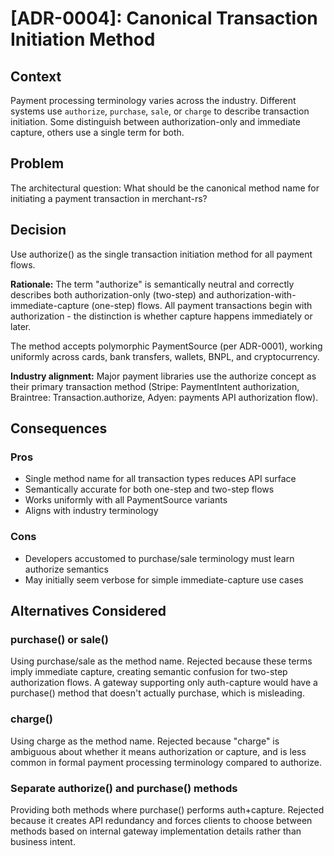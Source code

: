 # [ADR-0004]: Canonical Transaction Initiation Method

## Context

Payment processing terminology varies across the industry. Different systems use `authorize`, `purchase`, `sale`, or `charge` to describe transaction initiation. Some distinguish between authorization-only and immediate capture, others use a single term for both.

## Problem

The architectural question: What should be the canonical method name for initiating a payment transaction in merchant-rs?

## Decision

Use authorize() as the single transaction initiation method for all payment flows.

**Rationale:**
The term "authorize" is semantically neutral and correctly describes both authorization-only (two-step) and authorization-with-immediate-capture (one-step) flows. All payment transactions begin with authorization - the distinction is whether capture happens immediately or later.

The method accepts polymorphic PaymentSource (per ADR-0001), working uniformly across cards, bank transfers, wallets, BNPL, and cryptocurrency.

**Industry alignment:**
Major payment libraries use the authorize concept as their primary transaction method (Stripe: PaymentIntent authorization, Braintree: Transaction.authorize, Adyen: payments API authorization flow).

## Consequences

### Pros
- Single method name for all transaction types reduces API surface
- Semantically accurate for both one-step and two-step flows
- Works uniformly with all PaymentSource variants
- Aligns with industry terminology

### Cons
- Developers accustomed to purchase/sale terminology must learn authorize semantics
- May initially seem verbose for simple immediate-capture use cases

## Alternatives Considered

### purchase() or sale()
Using purchase/sale as the method name. Rejected because these terms imply immediate capture, creating semantic confusion for two-step authorization flows. A gateway supporting only auth-capture would have a purchase() method that doesn't actually purchase, which is misleading.

### charge()
Using charge as the method name. Rejected because "charge" is ambiguous about whether it means authorization or capture, and is less common in formal payment processing terminology compared to authorize.

### Separate authorize() and purchase() methods
Providing both methods where purchase() performs auth+capture. Rejected because it creates API redundancy and forces clients to choose between methods based on internal gateway implementation details rather than business intent.